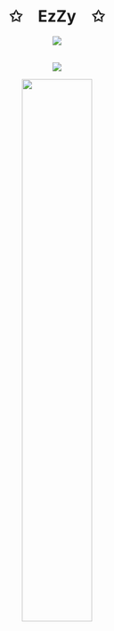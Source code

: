 <p align="center">
    <h1 align="center">✩&emsp;EzZy&emsp;✩</h1>
</p>
<div align="center">
    <a href="https://git.io/typing-svg"><img src="https://readme-typing-svg.herokuapp.com?font=Fira+Code&size=21&duration=3000&pause=1000&color=2DF70D&center=true&vCenter=true&width=435&lines=Welcome+to+my+profile;wassup"/></a>
</div>
<br>
<p align="center">
    <img id="preview" src="https://komarev.com/ghpvc/?username=EzZy001&color=brightgreen">
</p>
<p align="center">
    <a href="https://github.com/EzZy001"><img width="50%" src="https://github-readme-stats.vercel.app/api/top-langs/?username=EzZy001&theme=dark&layout=compact&langs_count=6&bg_color=101010&hide_title=true"></a>
</p>
<br>
<p align="center">
    <a href="https://github-readme-streak-stats.herokuapp.com/?user=EzZy001"></a>
</p>
